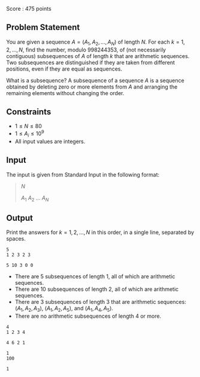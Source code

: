 Score : $475$ points

## Problem Statement

You are given a sequence $A = (A_1, A_2, \dots, A_N)$ of length $N$. For each $k = 1, 2, \dots, N$, find the number, modulo $998244353$, of (not necessarily contiguous) subsequences of $A$ of length $k$ that are arithmetic sequences. Two subsequences are distinguished if they are taken from different positions, even if they are equal as sequences.

What is a subsequence?
A subsequence of a sequence $A$ is a sequence obtained by deleting zero or more elements from $A$ and arranging the remaining elements without changing the order.

## Constraints

- $1 \leq N \leq 80$
- $1 \leq A_i \leq 10^9$
- All input values are integers.

## Input

The input is given from Standard Input in the following format:

> $N$
> 
> $A_1$ $A_2$ $\dots$ $A_N$

## Output

Print the answers for $k = 1, 2, \dots, N$ in this order, in a single line, separated by spaces.

```input1
5
1 2 3 2 3
```

```output1
5 10 3 0 0
```

- There are $5$ subsequences of length $1$, all of which are arithmetic sequences.
- There are $10$ subsequences of length $2$, all of which are arithmetic sequences.
- There are $3$ subsequences of length $3$ that are arithmetic sequences: $(A_1, A_2, A_3)$, $(A_1, A_2, A_5)$, and $(A_1, A_4, A_5)$.
- There are no arithmetic subsequences of length $4$ or more.

```input2
4
1 2 3 4
```

```output2
4 6 2 1
```

```input3
1
100
```

```output3
1
```
